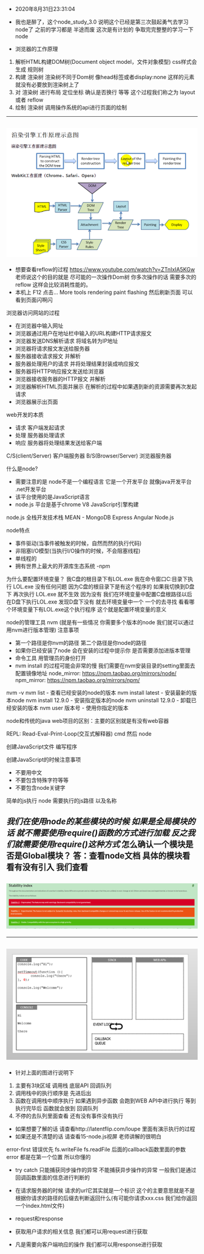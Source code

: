 - 2020年8月31日23:31:04
- 我也是醉了，这个node_study_3.0  说明这个已经是第三次鼓起勇气去学习node了  之前的学习都是
半途而废 这次是有计划的 争取完完整整的学习一下node 

- 浏览器的工作原理
1. 解析HTML构建DOM树(Document object model，文件对象模型)   css样式会生成 规则树
2. 构建 渲染树  渲染树不同于Dom树 像head标签或者display:none 这样的元素就没有必要放到渲染树上了
3. 对 渲染树 进行布局 定位坐标 确认是否换行 等等  这个过程我们称之为 layout 或者 reflow
4. 绘制 渲染树  调用操作系统的api进行页面的绘制

---
![渲染引擎的工作原理](./images/渲染引擎的工作原理.png)
---


- 想要查看reflow的过程 https://www.youtube.com/watch?v=ZTnIxIA5KGw  老师说这个的目的就是 尽可能的一次操作Dom树 你多次操作的话
需要多次的reflow 这样会比较消耗性能的。
- 本机上  F12  点击...  More tools    rendering    paint flashing   然后刷新页面  可以看到页面闪啊闪

浏览器访问网站的过程
- 在浏览器中输入网址   
- 浏览器通过用户在地址栏中输入的URL构建HTTP请求报文
- 浏览器发送DNS解析请求 将域名转为IP地址
- 浏览器将请求报文发送给服务器
- 服务器接收请求报文 并解析
- 服务器处理用户的请求 并将处理结果封装成响应报文
- 服务器将HTTP响应报文发送给浏览器
- 浏览器接收服务器的HTTP报文 并解析
- 浏览器解析HTML页面并展示 在解析的过程中如果遇到新的资源需要再次发起请求
- 浏览器展示出页面


web开发的本质
- 请求  客户端发起请求
- 处理  服务器处理请求
- 响应  服务器将处理结果发送给客户端

C/S(client/Server)      客户端服务器
B/S(Browser/Server)     浏览器服务器


什么是node?
- 需要注意的是 node不是一个编程语言  它是一个开发平台  就像java开发平台 .net开发平台
- 该平台使用的是JavaScript语言
- node.js 平台是基于chrome V8 JavaScript引擎构建

node.js 全栈开发技术栈 MEAN - MongoDB Express Angular Node.js

node特点
- 事件驱动(当事件被触发的时候，自然而然的执行代码)
- 非阻塞I/O模型(当执行I/O操作的时候，不会阻塞线程)
- 单线程的
- 拥有世界上最大的开源库生态系统 -npm


为什么要配置环境变量？
我C盘的根目录下有LOL.exe  我在命令窗口C:目录下执行  LOL.exe 没有任何问题  因为C盘的根目录下是有这个程序的 如果我切换到D盘下 
再次执行 LOL.exe 就不生效  因为没有  我们在环境变量中配置C盘根路径以后  在D盘下执行LOL.exe 发现D盘下没有  就去环境变量中一个
一个的去寻找 看看哪个环境变量下有LOL.exe这个执行程序  这个就是配置环境变量的意义

node的管理工具  nvm (就是有一些情况  你需要多个版本的node 我们就可以通过用nvm进行版本管理)
注意事项
- 第一个路径是你nvm的路径 第二个路径是你node的路径  
- 如果你已经安装了node 会在安装的过程中提示你 是否需要添加进版本管理
- 命令工具 用管理员的身份打开  
- nvm install 的过程可能会非常的慢  我们需要在nvm安装目录的setting里面去配置镜像地址
    node_mirror: https://npm.taobao.org/mirrors/node/
    npm_mirror: https://npm.taobao.org/mirrors/npm/
    
nvm -v
nvm list                - 查看已经安装的node的版本
nvm install latest      - 安装最新的版本node
nvm install 12.9.0      - 安装指定版本的node
nvm uninstall 12.9.0    - 卸载已经安装的版本
nvm user 版本号          - 使用你指定的版本

node和传统的java web项目的区别：主要的区别就是有没有web容器

REPL: Read-Eval-Print-Loop(交互式解释器)
cmd  然后 node


创建JavaScript文件 编写程序

创建JavaScript的时候注意事项
- 不要用中文
- 不要包含特殊字符等等
- 不要包含node关键字

简单的js执行   node   需要执行的js路径 以及名称

*我们在使用node的某些模块的时候  如果是全局模块的话 就不需要使用require()函数的方式进行加载  反之我们就需要使用require()这种方式*
怎么确认一个模块是否是Global模块？ 答：查看node文档  具体的模块看看有没有引入 我们查看
---
![node文档稳定性说明](./images/node文档稳定性说明.png)
--- 


---
![js调用过程](./images/js调用过程.png)
--- 
- 针对上面的图进行说明下 
1. 主要有3块区域  调用栈  底层API  回调队列  
2. 调用栈中的执行顺序是 先进后出
3. 函数在调用栈中顺序执行  如果遇到异步函数   会跑到WEB API中进行执行  等到执行完毕后  函数就会放到  回调队列 
4. 不停的去队列里面查看  还有没有事件没有执行

- 如果想要了解的话 请查看http://latentflip.com/loupe 里面有演示执行的过程
- 如果还是不清楚的话  请查看15-node.js视屏 老师讲解的很明白


error-first 错误优先   fs.writeFile fs.readFile 后面的callback函数里面的参数  error 都是在第一个位置 所以你懂的

- try catch 只能捕获同步操作的异常 不能捕获异步操作的异常  一般我们是通过回调函数里面的信息进行判断的

- 在请求服务器的时候 请求的url它其实就是一个标识  这个的主要意思就是不是根据你请求的路径的后缀去判断返回什么(有可能你请求xxx.css
 我们给你返回一个index.html文件)
 
- request和response
- 获取用户请求的相关信息 我们都可以用request进行获取  
- 凡是需要向客户端响应的操作 我们都可以用response进行获取
